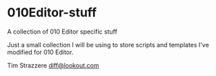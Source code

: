 010Editor-stuff
===============

A collection of 010 Editor specific stuff

Just a small collection I will be using to store scripts and templates I've modified for 010 Editor.

Tim Strazzere
diff@lookout.com